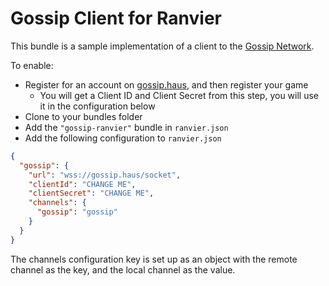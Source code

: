 # Gossip Client for Ranvier

This bundle is a sample implementation of a client to the [Gossip Network][gossip].

To enable:

- Register for an account on [gossip.haus][gossip], and then register your game
  - You will get a Client ID and Client Secret from this step, you will use it in the configuration below
- Clone to your bundles folder
- Add the `"gossip-ranvier"` bundle in `ranvier.json`
- Add the following configuration to `ranvier.json`

```json
{
  "gossip": {
    "url": "wss://gossip.haus/socket",
    "clientId": "CHANGE ME",
    "clientSecret": "CHANGE ME",
    "channels": {
      "gossip": "gossip"
    }
  }
}
```

The channels configuration key is set up as an object with the remote channel as the key, and the local channel as the value.

[gossip]: https://gossip.haus/
